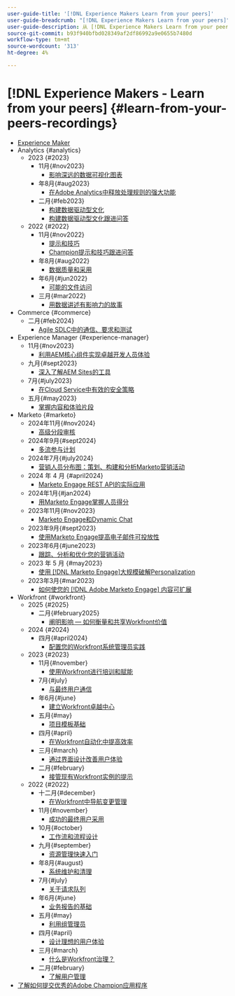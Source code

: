 ```yaml
---
user-guide-title: '[!DNL Experience Makers Learn from your peers]'
user-guide-breadcrumb: "[!DNL Experience Makers Learn from your peers]"
user-guide-description: 从 [!DNL Experience Makers Learn from your peers]开始的录制集合
source-git-commit: b93f940bfbd028349af2df86992a9e0655b7480d
workflow-type: tm+mt
source-wordcount: '313'
ht-degree: 4%

---
```



# [!DNL Experience Makers - Learn from your peers] {#learn-from-your-peers-recordings}

+ [Experience Maker](overview.md)
+ Analytics {#analytics}
   + 2023 {#2023}
      + 11月{#nov2023}
         + [影响深远的数据可视化图表](analytics/nov2023/impactful-data-visualizations.md)
      + 年8月{#aug2023}
         + [在Adobe Analytics中释放处理规则的强大功能](analytics/aug2023/processing-rules.md)
      + 二月{#feb2023}
         + [构建数据驱动型文化](analytics/feb2023/data-driven-culture.md)
         + [构建数据驱动型文化跟进问答](analytics/feb2023/data-driven-culture-q-and-a.md)
   + 2022 {#2022}
      + 11月{#nov2022}
         + [提示和技巧](analytics/nov2022/tips-and-tricks.md)
         + [Champion提示和技巧跟进问答](analytics/nov2022/tips-and-tricks-q-and-a.md)
      + 年8月{#aug2022}
         + [数据质量和采用](analytics/aug2022/data-quality.md)
      + 年6月{#jun2022}
         + [可能的文件访问](analytics/june2022/mission-possible.md)
      + 三月{#mar2022}
         + [用数据讲述有影响力的故事](analytics/mar2022/stories-with-data.md)
+ Commerce {#commerce}
   + 二月{#feb2024}
      + [Agile SDLC中的通信、要求和测试](commerce/2024/agile-sdlc.md)
+ Experience Manager {#experience-manager}
   + 11月{#nov2023}
      + [利用AEM核心组件实现卓越开发人员体验](experience-manager/nov2023/core-components.md)
   + 九月{#sept2023}
      + [深入了解AEM Sites的工具](experience-manager/sept2023/aem-sites-tools.md)
   + 7月{#july2023}
      + [在Cloud Service中有效的安全策略](experience-manager/july2023/effective-security-strategies-in-cloud-service.md)
   + 五月{#may2023}
      + [掌握内容和体验片段](experience-manager/may2023/mastering-content-and-experience-fragments.md)
+ Marketo {#marketo}
   + 2024年11月{#nov2024}
      + [高级分段审核](marketo/nov2024/advanced-segmentation.md)
   + 2024年9月{#sept2024}
      + [多流参与计划](marketo/sept2024/multi-stream-engagement-programs.md)
   + 2024年7月{#july2024}
      + [营销人员分布图：策划、构建和分析Marketo营销活动](marketo/july2024/marketers-map-marketo-campaigns.md)
   + 2024 年 4 月 {#april2024}
      + [Marketo Engage REST API的实际应用](marketo/april2024/practical-applications-of-marketo-engage-rest-api.md)
   + 2024年1月{#jan2024}
      + [用Marketo Engage掌握人员得分](marketo/jan2024/person-scoring-mastery.md)
   + 2023年11月{#nov2023}
      + [Marketo Engage和Dynamic Chat](marketo/nov2023/dynamic-chat.md)
   + 2023年9月{#sept2023}
      + [使用Marketo Engage提高电子邮件可投放性](marketo/sept2023/email-deliverability.md)
   + 2023年6月{#june2023}
      + [跟踪、分析和优化您的营销活动](marketo/june2023/marketing-campaigns.md)
   + 2023 年 5 月 {#may2023}
      + [使用 [!DNL Marketo Engage]大规模破解Personalization](marketo/may2023/personalization-at-scale.md)
   + 2023年3月{#mar2023}
      + [如何使您的 [!DNL Adobe Marketo Engage] 内容可扩展](marketo/mar2023/templates-tokens-teamwork.md)
+ Workfront {#workfront}
   + 2025 {#2025}
      + 二月{#february2025}
         + [阐明影响 — 如何衡量和共享Workfront价值](workfront/2025/how-to-measure-and-share-workfront-value.md)
   + 2024 {#2024}
      + 四月{#april2024}
         + [配置您的Workfront系统管理员实践](workfront/2024/04/staffing-your-workfront-system-admin-practice.md)
   + 2023 {#2023}
      + 11月{#november}
         + [使用Workfront进行培训和赋能](workfront/2023/11/using-workfront-for-training-and-enablement.md)
      + 7月{#july}
         + [与最终用户通信](workfront/2023/07/communicating-with-end-users.md)
      + 年6月{#june}
         + [建立Workfront卓越中心](workfront/2023/06/establishing-a-workfront-center-of-excellence.md)
      + 五月{#may}
         + [项目模板基础](workfront/2023/05/foundations-of-project-templates.md)
      + 四月{#april}
         + [在Workfront自动化中提高效率](workfront/2023/04/finding-efficiencies-in-workfront-automation.md)
      + 三月{#march}
         + [通过界面设计改善用户体验](workfront/2023/03/improving-user-experience-with-interface-design.md)
      + 二月{#february}
         + [接管现有Workfront实例的提示](workfront/2023/02/tips-for-taking-over-an-existing-workfront-instance.md)
   + 2022 {#2022}
      + 十二月{#december}
         + [在Workfront中导航变更管理](workfront/2022/12/navigating-change-management.md)
      + 11月{#november}
         + [成功的最终用户采用](workfront/2022/11/successful-end-user-adoption.md)
      + 10月{#october}
         + [工作流和流程设计](workfront/2022/10/workflow-and-process-design.md)
      + 九月{#september}
         + [资源管理快速入门](workfront/2022/09/getting-started-with-resource-management.md)
      + 年8月{#august}
         + [系统维护和清理](workfront/2022/08/system-maintenance-and-cleanup.md)
      + 7月{#july}
         + [关于请求队列](workfront/2022/07/all-about-request-queues.md)
      + 年6月{#june}
         + [业务报告的基础](workfront/2022/06/foundations-of-operational-reporting.md)
      + 五月{#may}
         + [利用组管理员](workfront/2022/05/leveraging-the-group-admin.md)
      + 四月{#april}
         + [设计理想的用户体验](workfront/2022/04/designing-an-ideal-user-experience.md)
      + 三月{#march}
         + [什么是Workfront治理？](workfront/2022/03/what-is-workfront-governance.md)
      + 二月{#february}
         + [了解用户管理](workfront/2022/02/understanding-user-management.md)
+ [了解如何提交优秀的Adobe Champion应用程序](./adobe-champion-application.md)
